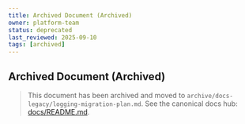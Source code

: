 ```yaml
---
title: Archived Document (Archived)
owner: platform-team
status: deprecated
last_reviewed: 2025-09-10
tags: [archived]
---
```


## Archived Document (Archived)

> This document has been archived and moved to `archive/docs-legacy/logging-migration-plan.md`.
> See the canonical docs hub: [docs/README.md](./README.md).
